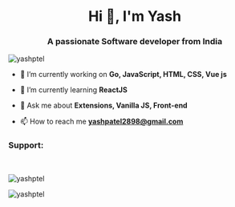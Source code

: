 <h1 align="center">Hi 👋, I'm Yash</h1>
<h3 align="center">A passionate Software developer from India</h3>

<p align="left"> <img src="https://komarev.com/ghpvc/?username=yashptel&label=Profile%20views&color=0e75b6&style=flat" alt="yashptel" /> </p>

- 🔭 I’m currently working on **Go, JavaScript, HTML, CSS, Vue js**

- 🌱 I’m currently learning **ReactJS**

<!-- - 👨‍💻 All of my projects are available at [https://d3ward.github.io/](https://d3ward.github.io/) -->

- 💬 Ask me about **Extensions, Vanilla JS, Front-end**

- 📫 How to reach me **yashpatel2898@gmail.com**

<h3 align="left">Support:</h3>
<!-- <p><a href="https://www.buymeacoffee.com/dOWS9cU"> <img align="left" src="https://cdn.buymeacoffee.com/buttons/v2/default-yellow.png" height="50" width="210" alt="d3ward" /></a></p><br><br> -->
<br>
<p style="width:100%"><img align="center" src="https://github-readme-stats.vercel.app/api?username=yashptel&show_icons=true&locale=en" alt="yashptel" /></p>

<p style="width:100%"><img align="left" src="https://github-readme-stats.vercel.app/api/top-langs?username=yashptel&show_icons=true&locale=en&layout=compact" alt="yashptel" /></p>


